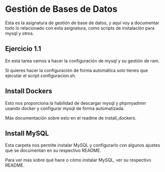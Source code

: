 # Gestión de Bases de Datos
Esta es la asignatura de gestión de base de datos, y aquí voy a documentar todo lo relacionado con esta asignatura, como scripts de instalación para mysql y otros.

## Ejercicio 1.1
En esta tarea vamos a hacer la configuración de mysql y su gestión de ram.  

Si quieres hacer la configuración de forma automática solo tienes que ejecutar el script configuracion.sh.

## Install Dockers
Esto nos proporciona la habilidad de descargar mysql y phpmyadmin usando docker y configurar mysql de forma automatizada.

Más documentación sobre esto en el readme de install_dockers.

## Install MySQL
Esta carpeta nos permite instalar MySQL y configurarlo con algunos ajustes que se documentan en su respectivo README.

Para ver más sobre qué hace o cómo instalar MySQL, ver su respectivo README.

